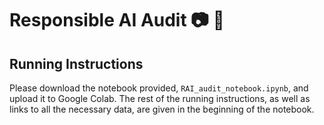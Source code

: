 # Responsible AI Audit :camera: 👨

## Running Instructions
Please download the notebook provided, ```RAI_audit_notebook.ipynb```, and upload it to Google Colab. The rest of the running instructions, as well as links to all the necessary data, are given in the beginning of the notebook.
